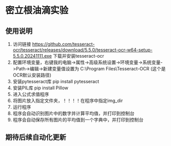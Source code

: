 # 密立根油滴实验
## 使用说明
1. 访问链接  https://github.com/tesseract-ocr/tesseract/releases/download/5.5.0/tesseract-ocr-w64-setup-5.5.0.20241111.exe  下载并安装tesseract-ocr
2. 配置环境变量，右键我的电脑->属性->高级系统设置->环境变量->系统变量->Path->编辑->新建变量值设置为 C:\Program Files\Tesseract-OCR (这个是OCR默认安装路径)
3. 安装pytesseract库 pip install pytesseract
4. 安装PIL库 pip install Pillow
5. 进入公式求值程序
6. 将图片放入指定文件夹，！！！！在程序中指定img_dir 
7. 运行程序
8. 程序会自动识别图片中的数字并计算平均值，并打印到控制台
9. 程序会自动保存所有图片的平均值到一个字典中，并打印到控制台

## 期待后续自动化更新